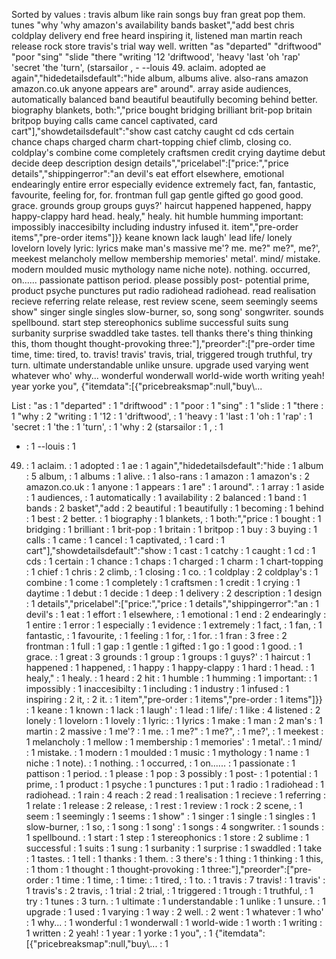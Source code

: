 Sorted by values :
travis album like rain songs buy fran great pop them. tunes "why 'why amazon's availability bands basket","add best chris coldplay delivery end free heard inspiring it, listened man martin reach release rock store travis's trial way well. written "as "departed" "driftwood" "poor "sing" "slide "there "writing '12 'driftwood', 'heavy 'last 'oh 'rap' 'secret 'the 'turn', (starsailor , - --louis 49. aclaim. adopted ae again","hidedetailsdefault":"hide album, albums alive. also-rans amazon amazon.co.uk anyone appears are" around". array aside audiences, automatically balanced band beautiful beautifully becoming behind better. biography blankets, both:","price bought bridging brilliant brit-pop britain britpop buying calls came cancel captivated, card cart"],"showdetailsdefault":"show cast catchy caught cd cds certain chance chaps charged charm chart-topping chief climb, closing co. coldplay's combine come completely craftsmen credit crying daytime debut decide deep description design details","pricelabel":["price:","price details","shippingerror":"an devil's eat effort elsewhere, emotional endearingly entire error especially evidence extremely fact, fan, fantastic, favourite, feeling for, for. frontman full gap gentle gifted go good good. grace. grounds group groups guys?' haircut happened happened, happy happy-clappy hard head. healy," healy. hit humble humming important: impossibly inaccesibilty including industry infused it. item","pre-order items","pre-order items"]}} keane known lack laugh' lead life/ lonely lovelorn lovely lyric: lyrics make man's massive me'? me. me?" me?", me?', meekest melancholy mellow membership memories' metal'. mind/ mistake. modern moulded music mythology name niche note). nothing. occurred, on...... passionate pattison period. please possibly post- potential prime, product psyche punctures put radio radiohead radiohead. read realisation recieve referring relate release, rest review scene, seem seemingly seems show" singer single singles slow-burner, so, song song' songwriter. sounds spellbound. start step stereophonics sublime successful suits sung surbanity surprise swaddled take tastes. tell thanks there's thing thinking this, thom thought thought-provoking three:"],"preorder":["pre-order time time, time: tired, to. travis! travis' travis, trial, triggered trough truthful, try turn. ultimate understandable unlike unsure. upgrade used varying went whatever who' why... wonderful wonderwall world-wide worth writing yeah! year yorke you", {"itemdata":[{"pricebreaksmap":null,"buy\\... 

List :
"as : 1
"departed" : 1
"driftwood" : 1
"poor : 1
"sing" : 1
"slide : 1
"there : 1
"why : 2
"writing : 1
'12 : 1
'driftwood', : 1
'heavy : 1
'last : 1
'oh : 1
'rap' : 1
'secret : 1
'the : 1
'turn', : 1
'why : 2
(starsailor : 1
, : 1
- : 1
--louis : 1
49. : 1
aclaim. : 1
adopted : 1
ae : 1
again","hidedetailsdefault":"hide : 1
album : 5
album, : 1
albums : 1
alive. : 1
also-rans : 1
amazon : 1
amazon's : 2
amazon.co.uk : 1
anyone : 1
appears : 1
are" : 1
around". : 1
array : 1
aside : 1
audiences, : 1
automatically : 1
availability : 2
balanced : 1
band : 1
bands : 2
basket","add : 2
beautiful : 1
beautifully : 1
becoming : 1
behind : 1
best : 2
better. : 1
biography : 1
blankets, : 1
both:","price : 1
bought : 1
bridging : 1
brilliant : 1
brit-pop : 1
britain : 1
britpop : 1
buy : 3
buying : 1
calls : 1
came : 1
cancel : 1
captivated, : 1
card : 1
cart"],"showdetailsdefault":"show : 1
cast : 1
catchy : 1
caught : 1
cd : 1
cds : 1
certain : 1
chance : 1
chaps : 1
charged : 1
charm : 1
chart-topping : 1
chief : 1
chris : 2
climb, : 1
closing : 1
co. : 1
coldplay : 2
coldplay's : 1
combine : 1
come : 1
completely : 1
craftsmen : 1
credit : 1
crying : 1
daytime : 1
debut : 1
decide : 1
deep : 1
delivery : 2
description : 1
design : 1
details","pricelabel":["price:","price : 1
details","shippingerror":"an : 1
devil's : 1
eat : 1
effort : 1
elsewhere, : 1
emotional : 1
end : 2
endearingly : 1
entire : 1
error : 1
especially : 1
evidence : 1
extremely : 1
fact, : 1
fan, : 1
fantastic, : 1
favourite, : 1
feeling : 1
for, : 1
for. : 1
fran : 3
free : 2
frontman : 1
full : 1
gap : 1
gentle : 1
gifted : 1
go : 1
good : 1
good. : 1
grace. : 1
great : 3
grounds : 1
group : 1
groups : 1
guys?' : 1
haircut : 1
happened : 1
happened, : 1
happy : 1
happy-clappy : 1
hard : 1
head. : 1
healy," : 1
healy. : 1
heard : 2
hit : 1
humble : 1
humming : 1
important: : 1
impossibly : 1
inaccesibilty : 1
including : 1
industry : 1
infused : 1
inspiring : 2
it, : 2
it. : 1
item","pre-order : 1
items","pre-order : 1
items"]}} : 1
keane : 1
known : 1
lack : 1
laugh' : 1
lead : 1
life/ : 1
like : 4
listened : 2
lonely : 1
lovelorn : 1
lovely : 1
lyric: : 1
lyrics : 1
make : 1
man : 2
man's : 1
martin : 2
massive : 1
me'? : 1
me. : 1
me?" : 1
me?", : 1
me?', : 1
meekest : 1
melancholy : 1
mellow : 1
membership : 1
memories' : 1
metal'. : 1
mind/ : 1
mistake. : 1
modern : 1
moulded : 1
music : 1
mythology : 1
name : 1
niche : 1
note). : 1
nothing. : 1
occurred, : 1
on...... : 1
passionate : 1
pattison : 1
period. : 1
please : 1
pop : 3
possibly : 1
post- : 1
potential : 1
prime, : 1
product : 1
psyche : 1
punctures : 1
put : 1
radio : 1
radiohead : 1
radiohead. : 1
rain : 4
reach : 2
read : 1
realisation : 1
recieve : 1
referring : 1
relate : 1
release : 2
release, : 1
rest : 1
review : 1
rock : 2
scene, : 1
seem : 1
seemingly : 1
seems : 1
show" : 1
singer : 1
single : 1
singles : 1
slow-burner, : 1
so, : 1
song : 1
song' : 1
songs : 4
songwriter. : 1
sounds : 1
spellbound. : 1
start : 1
step : 1
stereophonics : 1
store : 2
sublime : 1
successful : 1
suits : 1
sung : 1
surbanity : 1
surprise : 1
swaddled : 1
take : 1
tastes. : 1
tell : 1
thanks : 1
them. : 3
there's : 1
thing : 1
thinking : 1
this, : 1
thom : 1
thought : 1
thought-provoking : 1
three:"],"preorder":["pre-order : 1
time : 1
time, : 1
time: : 1
tired, : 1
to. : 1
travis : 7
travis! : 1
travis' : 1
travis's : 2
travis, : 1
trial : 2
trial, : 1
triggered : 1
trough : 1
truthful, : 1
try : 1
tunes : 3
turn. : 1
ultimate : 1
understandable : 1
unlike : 1
unsure. : 1
upgrade : 1
used : 1
varying : 1
way : 2
well. : 2
went : 1
whatever : 1
who' : 1
why... : 1
wonderful : 1
wonderwall : 1
world-wide : 1
worth : 1
writing : 1
written : 2
yeah! : 1
year : 1
yorke : 1
you", : 1
{"itemdata":[{"pricebreaksmap":null,"buy\\... : 1
